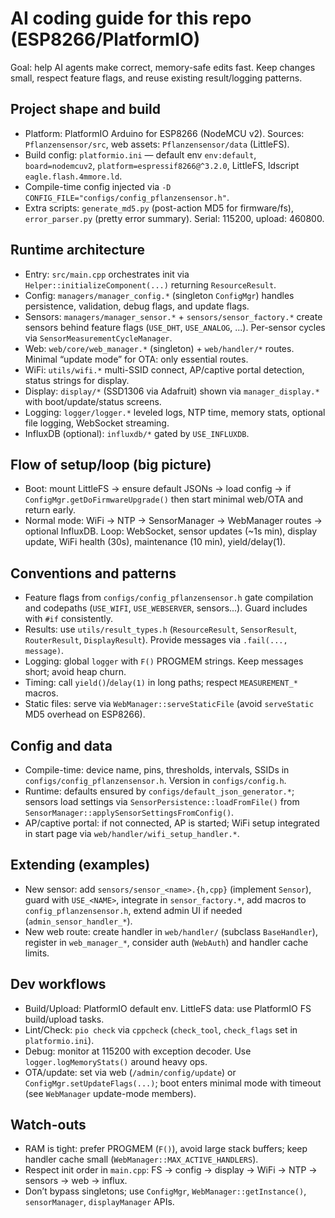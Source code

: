 # AI coding guide for this repo (ESP8266/PlatformIO)

Goal: help AI agents make correct, memory-safe edits fast. Keep changes small, respect feature flags, and reuse existing result/logging patterns.

## Project shape and build
- Platform: PlatformIO Arduino for ESP8266 (NodeMCU v2). Sources: `Pflanzensensor/src`, web assets: `Pflanzensensor/data` (LittleFS).
- Build config: `platformio.ini` — default env `env:default`, `board=nodemcuv2`, `platform=espressif8266@^3.2.0`, LittleFS, ldscript `eagle.flash.4mmore.ld`.
- Compile-time config injected via `-D CONFIG_FILE="configs/config_pflanzensensor.h"`.
- Extra scripts: `generate_md5.py` (post-action MD5 for firmware/fs), `error_parser.py` (pretty error summary). Serial: 115200, upload: 460800.

## Runtime architecture
- Entry: `src/main.cpp` orchestrates init via `Helper::initializeComponent(...)` returning `ResourceResult`.
- Config: `managers/manager_config.*` (singleton `ConfigMgr`) handles persistence, validation, debug flags, and update flags.
- Sensors: `managers/manager_sensor.*` + `sensors/sensor_factory.*` create sensors behind feature flags (`USE_DHT`, `USE_ANALOG`, ...). Per-sensor cycles via `SensorMeasurementCycleManager`.
- Web: `web/core/web_manager.*` (singleton) + `web/handler/*` routes. Minimal “update mode” for OTA: only essential routes.
- WiFi: `utils/wifi.*` multi-SSID connect, AP/captive portal detection, status strings for display.
- Display: `display/*` (SSD1306 via Adafruit) shown via `manager_display.*` with boot/update/status screens.
- Logging: `logger/logger.*` leveled logs, NTP time, memory stats, optional file logging, WebSocket streaming.
- InfluxDB (optional): `influxdb/*` gated by `USE_INFLUXDB`.

## Flow of setup/loop (big picture)
- Boot: mount LittleFS → ensure default JSONs → load config → if `ConfigMgr.getDoFirmwareUpgrade()` then start minimal web/OTA and return early.
- Normal mode: WiFi → NTP → SensorManager → WebManager routes → optional InfluxDB. Loop: WebSocket, sensor updates (~1s min), display update, WiFi health (30s), maintenance (10 min), yield/delay(1).

## Conventions and patterns
- Feature flags from `configs/config_pflanzensensor.h` gate compilation and codepaths (`USE_WIFI`, `USE_WEBSERVER`, sensors...). Guard includes with `#if` consistently.
- Results: use `utils/result_types.h` (`ResourceResult`, `SensorResult`, `RouterResult`, `DisplayResult`). Provide messages via `.fail(..., message)`.
- Logging: global `logger` with `F()` PROGMEM strings. Keep messages short; avoid heap churn.
- Timing: call `yield()`/`delay(1)` in long paths; respect `MEASUREMENT_*` macros.
- Static files: serve via `WebManager::serveStaticFile` (avoid `serveStatic` MD5 overhead on ESP8266).

## Config and data
- Compile-time: device name, pins, thresholds, intervals, SSIDs in `configs/config_pflanzensensor.h`. Version in `configs/config.h`.
- Runtime: defaults ensured by `configs/default_json_generator.*`; sensors load settings via `SensorPersistence::loadFromFile()` from `SensorManager::applySensorSettingsFromConfig()`.
- AP/captive portal: if not connected, AP is started; WiFi setup integrated in start page via `web/handler/wifi_setup_handler.*`.

## Extending (examples)
- New sensor: add `sensors/sensor_<name>.{h,cpp}` (implement `Sensor`), guard with `USE_<NAME>`, integrate in `sensor_factory.*`, add macros to `config_pflanzensensor.h`, extend admin UI if needed (`admin_sensor_handler_*`).
- New web route: create handler in `web/handler/` (subclass `BaseHandler`), register in `web_manager_*`, consider auth (`WebAuth`) and handler cache limits.

## Dev workflows
- Build/Upload: PlatformIO default env. LittleFS data: use PlatformIO FS build/upload tasks.
- Lint/Check: `pio check` via `cppcheck` (`check_tool`, `check_flags` set in `platformio.ini`).
- Debug: monitor at 115200 with exception decoder. Use `logger.logMemoryStats()` around heavy ops.
- OTA/update: set via web (`/admin/config/update`) or `ConfigMgr.setUpdateFlags(...)`; boot enters minimal mode with timeout (see `WebManager` update-mode members).

## Watch-outs
- RAM is tight: prefer PROGMEM (`F()`), avoid large stack buffers; keep handler cache small (`WebManager::MAX_ACTIVE_HANDLERS`).
- Respect init order in `main.cpp`: FS → config → display → WiFi → NTP → sensors → web → influx.
- Don’t bypass singletons; use `ConfigMgr`, `WebManager::getInstance()`, `sensorManager`, `displayManager` APIs.
